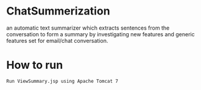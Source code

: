 # ChatSummerization
an automatic text summarizer which extracts sentences from the conversation to form a summary by investigating new features and generic features set for email/chat conversation. 

 # How to run
    Run ViewSummary.jsp using Apache Tomcat 7
